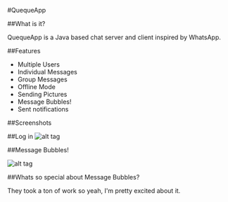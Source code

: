 #QuequeApp

##What is it?

QuequeApp is a Java based chat server and client inspired by WhatsApp.

##Features

  - Multiple Users
  - Individual Messages
  - Group Messages
  - Offline Mode
  - Sending Pictures
  - Message Bubbles!
  - Sent notifications
  

##Screenshots

##Log in
![alt tag](http://i.imgur.com/txbrLKu.png)

##Message Bubbles!

![alt tag](http://i.imgur.com/fbMJYcG.png)

##Whats so special about Message Bubbles?

They took a ton of work so yeah, I'm pretty excited about it.
